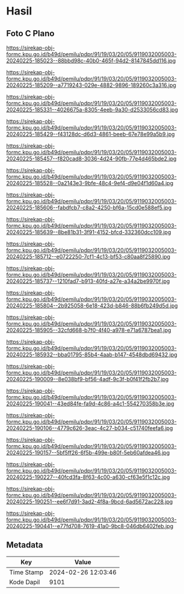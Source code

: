 # Hasil

## Foto C Plano

https://sirekap-obj-formc.kpu.go.id/b49d/pemilu/pdpr/91/19/03/20/05/9119032005003-20240225-185023--88bbd98c-40b0-465f-94d2-8147845dd116.jpg

https://sirekap-obj-formc.kpu.go.id/b49d/pemilu/pdpr/91/19/03/20/05/9119032005003-20240225-185209--a7719243-029e-4882-9896-189260c3a316.jpg

https://sirekap-obj-formc.kpu.go.id/b49d/pemilu/pdpr/91/19/03/20/05/9119032005003-20240225-185331--4026675a-8305-4eeb-9a30-d2533056cd83.jpg

https://sirekap-obj-formc.kpu.go.id/b49d/pemilu/pdpr/91/19/03/20/05/9119032005003-20240225-185429--f43128dc-d6d3-4861-beeb-67e78e99a5b9.jpg

https://sirekap-obj-formc.kpu.go.id/b49d/pemilu/pdpr/91/19/03/20/05/9119032005003-20240225-185457--f820cad8-3036-4d24-90fb-77e4d465bde2.jpg

https://sirekap-obj-formc.kpu.go.id/b49d/pemilu/pdpr/91/19/03/20/05/9119032005003-20240225-185528--0a2143e3-9bfe-48c4-9ef4-d9e04f1d60a4.jpg

https://sirekap-obj-formc.kpu.go.id/b49d/pemilu/pdpr/91/19/03/20/05/9119032005003-20240225-185606--fabdfcb7-c8a2-4250-bf6a-15cd0e588ef5.jpg

https://sirekap-obj-formc.kpu.go.id/b49d/pemilu/pdpr/91/19/03/20/05/9119032005003-20240225-185639--8be81b31-3f91-4152-bfcd-332360dcc109.jpg

https://sirekap-obj-formc.kpu.go.id/b49d/pemilu/pdpr/91/19/03/20/05/9119032005003-20240225-185712--e0722250-7cf1-4c13-bf53-c80aa8f25890.jpg

https://sirekap-obj-formc.kpu.go.id/b49d/pemilu/pdpr/91/19/03/20/05/9119032005003-20240225-185737--1210fad7-b913-40fd-a27e-a34a2be9970f.jpg

https://sirekap-obj-formc.kpu.go.id/b49d/pemilu/pdpr/91/19/03/20/05/9119032005003-20240225-185804--2b925058-6e18-423d-b846-88b6fb249d5d.jpg

https://sirekap-obj-formc.kpu.go.id/b49d/pemilu/pdpr/91/19/03/20/05/9119032005003-20240225-185905--32cfd668-b7f0-4f40-a978-e71a6787bea1.jpg

https://sirekap-obj-formc.kpu.go.id/b49d/pemilu/pdpr/91/19/03/20/05/9119032005003-20240225-185932--bba01795-85b4-4aab-b147-4548dbd69432.jpg

https://sirekap-obj-formc.kpu.go.id/b49d/pemilu/pdpr/91/19/03/20/05/9119032005003-20240225-190009--8e038bf9-bf56-4adf-9c3f-b0f41f2fb2b7.jpg

https://sirekap-obj-formc.kpu.go.id/b49d/pemilu/pdpr/91/19/03/20/05/9119032005003-20240225-190041--43ed84fe-fa9d-4c86-a4c1-554270358b3e.jpg

https://sirekap-obj-formc.kpu.go.id/b49d/pemilu/pdpr/91/19/03/20/05/9119032005003-20240225-190106--4779c626-3eac-4c27-b034-c51740feefa6.jpg

https://sirekap-obj-formc.kpu.go.id/b49d/pemilu/pdpr/91/19/03/20/05/9119032005003-20240225-190157--5bf5ff26-6f5b-499e-b80f-5eb60afdea46.jpg

https://sirekap-obj-formc.kpu.go.id/b49d/pemilu/pdpr/91/19/03/20/05/9119032005003-20240225-190227--40fcd3fa-8f63-4c00-a630-cf63e5f1c12c.jpg

https://sirekap-obj-formc.kpu.go.id/b49d/pemilu/pdpr/91/19/03/20/05/9119032005003-20240225-190251--ee6f7d91-3ad2-4f8a-9bcd-6ad5672ac228.jpg

https://sirekap-obj-formc.kpu.go.id/b49d/pemilu/pdpr/91/19/03/20/05/9119032005003-20240225-190441--e77fd708-7619-41a0-9bc8-046db6402feb.jpg


## Metadata

| Key        | Value               |
| ---------- | ------------------- |
| Time Stamp | 2024-02-26 12:03:46 |
| Kode Dapil | 9101                |



